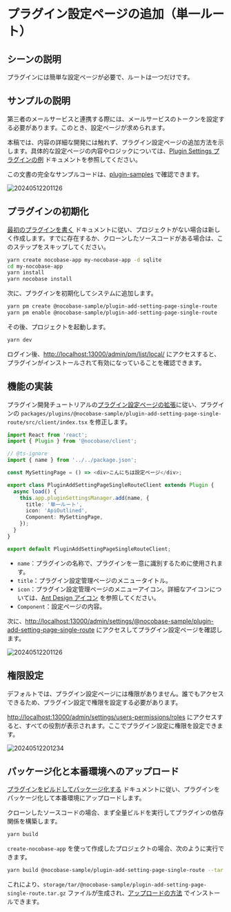 # プラグイン設定ページの追加（単一ルート）

## シーンの説明

プラグインには簡単な設定ページが必要で、ルートは一つだけです。

## サンプルの説明

第三者のメールサービスと連携する際には、メールサービスのトークンを設定する必要があります。このとき、設定ページが求められます。

本稿では、内容の詳細な開発には触れず、プラグイン設定ページの追加方法を示します。具体的な設定ページの内容やロジックについては、[Plugin Settings プラグインの例](/plugin-samples/plugin-settings) ドキュメントを参照してください。

この文書の完全なサンプルコードは、[plugin-samples](https://github.com/nocobase/plugin-samples/tree/main/packages/plugins/%40nocobase-sample/plugin-add-setting-page-single-route) で確認できます。

![20240512201126](https://static-docs.nocobase.com/20240512201126.png)

## プラグインの初期化

[最初のプラグインを書く](/development/your-first-plugin) ドキュメントに従い、プロジェクトがない場合は新しく作成します。すでに存在するか、クローンしたソースコードがある場合は、このステップをスキップしてください。

```bash
yarn create nocobase-app my-nocobase-app -d sqlite
cd my-nocobase-app
yarn install
yarn nocobase install
```

次に、プラグインを初期化してシステムに追加します。

```bash
yarn pm create @nocobase-sample/plugin-add-setting-page-single-route
yarn pm enable @nocobase-sample/plugin-add-setting-page-single-route
```

その後、プロジェクトを起動します。

```bash
yarn dev
```

ログイン後、[http://localhost:13000/admin/pm/list/local/](http://localhost:13000/admin/pm/list/local/) にアクセスすると、プラグインがインストールされて有効になっていることを確認できます。

## 機能の実装

プラグイン開発チュートリアルの[プラグイン設定ページの拡張](/development/client/router#プラグイン設定ページの拡張)に従い、プラグインの `packages/plugins/@nocobase-sample/plugin-add-setting-page-single-route/src/client/index.tsx` を修正します。

```ts
import React from 'react';
import { Plugin } from '@nocobase/client';

// @ts-ignore
import { name } from '../../package.json';

const MySettingPage = () => <div>こんにちは設定ページ</div>;

export class PluginAddSettingPageSingleRouteClient extends Plugin {
  async load() {
    this.app.pluginSettingsManager.add(name, {
      title: '単一ルート',
      icon: 'ApiOutlined',
      Component: MySettingPage,
    });
  }
}

export default PluginAddSettingPageSingleRouteClient;
```

- `name`：プラグインの名称で、プラグインを一意に識別するために使用されます。
- `title`：プラグイン設定管理ページのメニュータイトル。
- `icon`：プラグイン設定管理ページのメニューアイコン。詳細なアイコンについては、[Ant Design アイコン](https://ant.design/components/icon/) を参照してください。
- `Component`：設定ページの内容。

次に、[http://localhost:13000/admin/settings/@nocobase-sample/plugin-add-setting-page-single-route](http://localhost:13000/admin/settings/@nocobase-sample/plugin-add-setting-page-single-route) にアクセスしてプラグイン設定ページを確認します。

![20240512201126](https://static-docs.nocobase.com/20240512201126.png)

## 権限設定

デフォルトでは、プラグイン設定ページには権限がありません。誰でもアクセスできるため、プラグイン設定で権限を設定する必要があります。

[http://localhost:13000/admin/settings/users-permissions/roles](http://localhost:13000/admin/settings/users-permissions/roles) にアクセスすると、すべての役割が表示されます。ここでプラグイン設定に権限を設定できます。

![20240512201234](https://static-docs.nocobase.com/20240512201234.png)

## パッケージ化と本番環境へのアップロード

[プラグインをビルドしてパッケージ化する](/development/your-first-plugin#プラグインをビルドしてパッケージ化する) ドキュメントに従い、プラグインをパッケージ化して本番環境にアップロードします。

クローンしたソースコードの場合、まず全量ビルドを実行してプラグインの依存関係を構築します。

```bash
yarn build
```

`create-nocobase-app` を使って作成したプロジェクトの場合、次のように実行できます。

```bash
yarn build @nocobase-sample/plugin-add-setting-page-single-route --tar
```

これにより、`storage/tar/@nocobase-sample/plugin-add-setting-page-single-route.tar.gz` ファイルが生成され、[アップロードの方法](/welcome/getting-started/plugin) でインストールできます。

